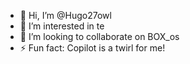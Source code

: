 - 👋 Hi, I’m @Hugo27owl
- 👀 I’m interested in te
- 💞️ I’m looking to collaborate on BOX_os
- ⚡ Fun fact: Copilot is a twirl for me!

